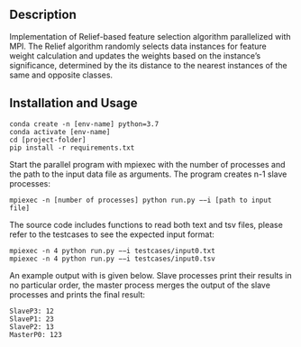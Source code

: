 ## Description
Implementation of Relief-based feature selection algorithm parallelized with MPI. The Relief algorithm randomly selects data instances for feature weight calculation and updates the weights based on the instance’s significance, determined by the its distance to the nearest instances of the same and opposite classes.

## Installation and Usage
```
conda create -n [env-name] python=3.7 
conda activate [env-name]
cd [project-folder]
pip install -r requirements.txt
```

Start the parallel program with mpiexec with the number of processes and the path to the input data file as arguments. The program creates n-1 slave processes:

```
mpiexec -n [number of processes] python run.py −−i [path to input file]
```

The source code includes functions to read both text and tsv files, please refer to the testcases to see the expected input format:
```
mpiexec -n 4 python run.py −−i testcases/input0.txt 
mpiexec -n 4 python run.py −−i testcases/input0.tsv
```

An example output with is given below. Slave processes print their results in no particular order, the master process merges the output of the slave processes and prints the final result:
```
SlaveP3: 12
SlaveP1: 23
SlaveP2: 13 
MasterP0: 123
```
